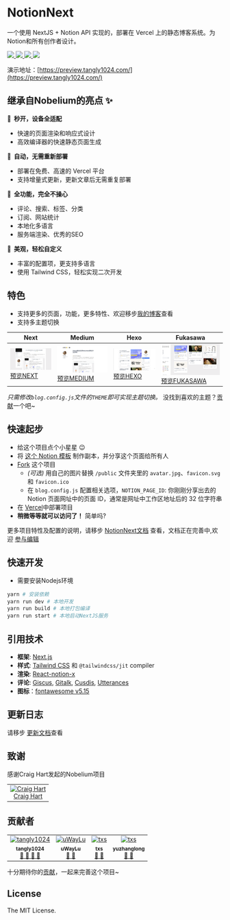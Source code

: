 # NotionNext

一个使用 NextJS + Notion API 实现的，部署在 Vercel 上的静态博客系统。为Notion和所有创作者设计。

<p>
  <a aria-label="GitHub commit activity" href="https://github.com/tangly1024/NotionNext/commits/main" title="GitHub commit activity">
    <img src="https://img.shields.io/github/commit-activity/m/tangly1024/NotionNext?style=for-the-badge"/>
  </a>
  <a aria-label="GitHub contributors" href="https://github.com/tangly1024/NotionNext/graphs/contributors" title="GitHub contributors">
    <img src="https://img.shields.io/github/contributors/tangly1024/NotionNext?color=orange&style=for-the-badge"/>
  </a>
  <a aria-label="Build status" href="#" title="Build status">
    <img src="https://img.shields.io/github/deployments/tangly1024/NotionNext/Production?logo=Vercel&style=for-the-badge"/>
  </a>
  <a aria-label="Powered by Vercel" href="https://vercel.com?utm_source=Craigary&utm_campaign=oss" title="Powered by Vercel">
    <img src="https://www.datocms-assets.com/31049/1618983297-powered-by-vercel.svg" height="28"/>
  </a>
</p>

演示地址：[https://preview.tangly1024.com/](https://preview.tangly1024.com/)

## 继承自Nobelium的亮点 ✨ 

**🚀 &nbsp;秒开，设备全适配**

- 快速的页面渲染和响应式设计
- 高效编译器的快速静态页面生成

**🤖 &nbsp;自动，无需重新部署**

- 部署在免费、高速的 Vercel 平台
- 支持增量式更新，更新文章后无需重复部署

**🚙 &nbsp;全功能，完全不操心**

- 评论、搜索、标签、分类
- 订阅、网站统计
- 本地化多语言
- 服务端渲染、优秀的SEO

**🎨 &nbsp;美观，轻松自定义**
- 丰富的配置项，更支持多语言
- 使用 Tailwind CSS，轻松实现二次开发

## 特色
- 支持更多的页面，功能，更多特性、欢迎移步[我的博客](https://tangly1024.com/article/notion-next)查看
- 支持多主题切换

| Next | Medium | Hexo | Fukasawa |
|--|--|--|--|
| <img src='./docs/theme-next.png' width='300'/> [预览NEXT](https://preview.tangly1024.com/?theme=next)  | <img src='./docs/theme-medium.png' width='300'/> [预览MEDIUM](https://preview.tangly1024.com/?theme=medium) | <img src='./docs/theme-hexo.png' width='300'/> [预览HEXO](https://preview.tangly1024.com/?theme=hexo) | <img src='./docs/theme-fukasawa.png' width='300'/> [预览FUKASAWA](https://preview.tangly1024.com/?theme=fukasawa) |

*只需修改`blog.config.js`文件的`THEME`即可实现主题切换。* 没找到喜欢的主题？[贡献](/CONTRIBUTING.md)一个吧~



## 快速起步

- 给这个项目点个小星星 😉
- 将 [这个 Notion 模板](https://tanghh.notion.site/02ab3b8678004aa69e9e415905ef32a5) 制作副本，并分享这个页面给所有人
- [Fork](https://github.com/tangly1024/NotionNext/fork) 这个项目
  - _(可选)_ 用自己的图片替换 `/public` 文件夹里的 `avatar.jpg`、`favicon.svg` 和 `favicon.ico`
  - 在 `blog.config.js` 配置相关选项，`NOTION_PAGE_ID`: 你刚刚分享出去的 Notion 页面网址中的页面 ID，通常是网址中工作区地址后的 32 位字符串
- 在 [Vercel](https://vercel.com)中部署项目
- **稍微等等就可以访问了！** 简单吗?

更多项目特性及配置的说明，请移步 [NotionNext文档](https://docs.tangly1024.com/zh) 查看，文档正在完善中,欢迎 [参与编辑](https://github.com/tangly1024/nextjs-docs-notion-next)

## 快速开发
- 需要安装Nodejs环境
```bash
yarn # 安装依赖
yarn run dev # 本地开发
yarn run build # 本地打包编译
yarn run start # 本地启动NextJS服务
```

## 引用技术

- **框架**: [Next.js](https://nextjs.org)
- **样式**: [Tailwind CSS](https://www.tailwindcss.cn/) 和 `@tailwindcss/jit` compiler
- **渲染**: [React-notion-x](https://github.com/NotionX/react-notion-x)
- **评论**: [Giscus](https://giscus.app/zh-CN), [Gitalk](https://gitalk.github.io), [Cusdis](https://gitalk.github.io), [Utterances](https://utteranc.es)
- **图标**：[fontawesome v5.15](https://fontawesome.com/v5.15/icons?d=gallery)

## 更新日志
请移步 [更新文档](https://docs.tangly1024.com/zh/changelog)查看


## 致谢
感谢Craig Hart发起的Nobelium项目
<table><tr align="left">
  <td align="center"><a href="https://github.com/craigary" title="Craig Hart"><img src="https://avatars.githubusercontent.com/u/10571717" width="64px;"alt="Craig Hart"/></a><br/><a href="https://github.com/craigary" title="Craig Hart">Craig Hart</a></td>
</tr></table>

## 贡献者

<table>
  <tr align="left">
  <td align="center"><a href="https://github.com/tangly1024"><img src="https://avatars.githubusercontent.com/u/15920488" width="64px;"alt="tangly1024"/><br/><sub><b>tangly1024</b></sub></a><br/><a href="https://github.com/tangly1024/NotionNext/commits?author=tangly1024" title="Owner" >🎫 🔧 🎨 🐛</a></td>  
  <td align="center"><a href="https://github.com/uWayLu"><img src="https://avatars.githubusercontent.com/u/21689326" width="64px;" alt="uWayLu"/><br/><sub><b>uWayLu</b></sub></a><br/><a href="https://github.com/tangly1024/NotionNext/commits?author=uWayLu" title="uWayLu" >🔧 🐛</a>
</td>
  <td align="center"><a href="https://github.com/txs"><img src="https://avatars.githubusercontent.com/u/554329" width="64px;" alt="txs"/><br/><sub><b>txs</b></sub></a><br/><a href="https://github.com/tangly1024/NotionNext/commits?author=txs" title="txs" >🔧 🐛</a>
</td>  
<td align="center"><a href="https://github.com/yuzhanglong"><img src="https://avatars.githubusercontent.com/u/56540811" width="64px;" alt="txs"/><br/><sub><b>yuzhanglong</b></sub></a><br/><a href="https://github.com/tangly1024/NotionNext/commits?author=yuzhanglong" title="yuzhanglong" >🔧 🐛</a>
</td> 
</tr>
</table>

十分期待你的[贡献](/CONTRIBUTING.md)，一起来完善这个项目~


## License

The MIT License.
